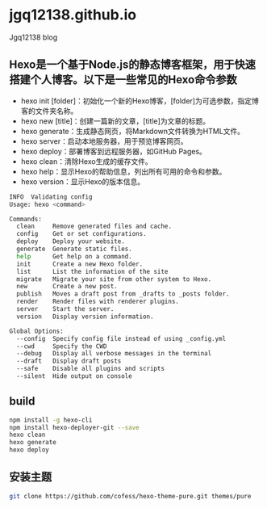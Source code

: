 # jgq12138.github.io

Jgq12138 blog

## Hexo是一个基于Node.js的静态博客框架，用于快速搭建个人博客。以下是一些常见的Hexo命令参数

- hexo init [folder]：初始化一个新的Hexo博客，[folder]为可选参数，指定博客的文件夹名称。
- hexo new [title]：创建一篇新的文章，[title]为文章的标题。
- hexo generate：生成静态网页，将Markdown文件转换为HTML文件。
- hexo server：启动本地服务器，用于预览博客网页。
- hexo deploy：部署博客到远程服务器，如GitHub Pages。
- hexo clean：清除Hexo生成的缓存文件。
- hexo help：显示Hexo的帮助信息，列出所有可用的命令和参数。
- hexo version：显示Hexo的版本信息。

```bash
INFO  Validating config
Usage: hexo <command>

Commands:
  clean     Remove generated files and cache.
  config    Get or set configurations.
  deploy    Deploy your website.
  generate  Generate static files.
  help      Get help on a command.
  init      Create a new Hexo folder.
  list      List the information of the site
  migrate   Migrate your site from other system to Hexo.
  new       Create a new post.
  publish   Moves a draft post from _drafts to _posts folder.
  render    Render files with renderer plugins.
  server    Start the server.
  version   Display version information.

Global Options:
  --config  Specify config file instead of using _config.yml
  --cwd     Specify the CWD
  --debug   Display all verbose messages in the terminal
  --draft   Display draft posts
  --safe    Disable all plugins and scripts
  --silent  Hide output on console
```

## build

```bash
npm install -g hexo-cli
npm install hexo-deployer-git --save
hexo clean
hexo generate
hexo deploy
```

## 安装主题

```bash
git clone https://github.com/cofess/hexo-theme-pure.git themes/pure
```
